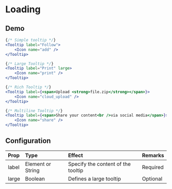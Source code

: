 # Loading

## Demo

```jsx
{/* Simple tooltip */}
<Tooltip label="Follow">
    <Icon name="add" />
</Tooltip>

{/* Large Tooltip */}
<Tooltip label="Print" large>
    <Icon name="print" />
</Tooltip>
```
```jsx
{/* Rich Tooltip */}
<Tooltip label={<span>Upload <strong>file.zip</strong></span>}>
    <Icon name="cloud_upload" />
</Tooltip>

{/* Multiline Tooltip */}
<Tooltip label={<span>Share your content<br />via social media</span>}>
    <Icon name="share" />
</Tooltip>
```

## Configuration

| Prop         | Type      | Effect       | Remarks      |
|:-------------|:----------|:-------------|:-------------|
| label        | Element or String    | Specify the content of the tooltip  | Required |
| large        | Boolean   | Defines a large tooltip | Optional |

